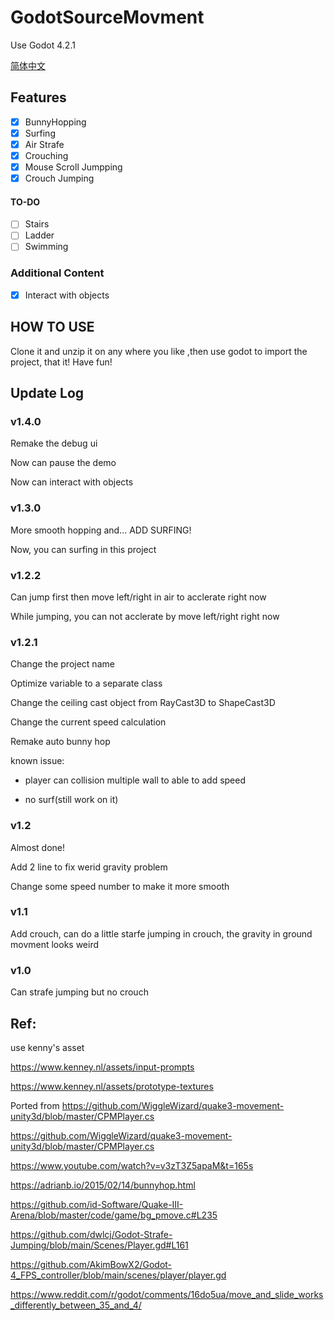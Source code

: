 # GodotSourceMovment

Use Godot 4.2.1

[简体中文](README/README.zh_CN.md)

## Features

- [x] BunnyHopping
- [x] Surfing
- [x] Air Strafe
- [x] Crouching
- [x] Mouse Scroll Jumpping
- [x] Crouch Jumping

#### TO-DO

- [ ] Stairs
- [ ] Ladder
- [ ] Swimming

### Additional Content

- [x] Interact with objects


## HOW TO USE

Clone it and unzip it on any where you like ,then use godot to import the project, that it! Have fun!

## Update Log

### v1.4.0

Remake the debug ui

Now can pause the demo

Now can interact with objects

### v1.3.0

More smooth hopping and... ADD SURFING!

Now, you can surfing in this project

### v1.2.2

Can jump first then move left/right in air to acclerate right now

While jumping, you can not acclerate by move left/right right now

### v1.2.1

Change the project name

Optimize variable to a separate class

Change the ceiling cast object from RayCast3D to ShapeCast3D

Change the current speed calculation

Remake auto bunny hop

known issue: 

- player can collision multiple wall to able to add speed

- no surf(still work on it)

### v1.2 

Almost done!

Add 2 line to fix werid gravity problem

Change some speed number to make it more smooth

### v1.1

Add crouch, can do a little starfe jumping in crouch, the gravity in ground movment looks weird

### v1.0 

Can strafe jumping but no crouch

## Ref:

use kenny's asset

https://www.kenney.nl/assets/input-prompts

https://www.kenney.nl/assets/prototype-textures

Ported from https://github.com/WiggleWizard/quake3-movement-unity3d/blob/master/CPMPlayer.cs


https://github.com/WiggleWizard/quake3-movement-unity3d/blob/master/CPMPlayer.cs

https://www.youtube.com/watch?v=v3zT3Z5apaM&t=165s

https://adrianb.io/2015/02/14/bunnyhop.html

https://github.com/id-Software/Quake-III-Arena/blob/master/code/game/bg_pmove.c#L235

https://github.com/dwlcj/Godot-Strafe-Jumping/blob/main/Scenes/Player.gd#L161

https://github.com/AkimBowX2/Godot-4_FPS_controller/blob/main/scenes/player/player.gd

https://www.reddit.com/r/godot/comments/16do5ua/move_and_slide_works_differently_between_35_and_4/
